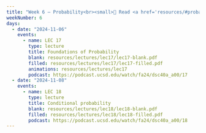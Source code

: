 ```yaml
---
title: "Week 6 – Probability<br><small>📘 Read <a href='resources/#probability-roadmap'>Janine's probability roadmap</a> and <a href='http://stat88.org/textbook/content/intro.html'>Chapters 1 and 2 of this probability textbook</a>.</small>"
weekNumber: 6
days:
  - date: "2024-11-06"
    events:
      - name: LEC 17
        type: lecture
        title: Foundations of Probability
        blank: resources/lectures/lec17/lec17-blank.pdf
        filled: resources/lectures/lec17/lec17-filled.pdf
        animations: resources/lectures/lec17
        podcast: https://podcast.ucsd.edu/watch/fa24/dsc40a_a00/17
  - date: "2024-11-08"
    events:
      - name: LEC 18
        type: lecture
        title: Conditional probability
        blank: resources/lectures/lec18/lec18-blank.pdf
        filled: resources/lectures/lec18/lec18-filled.pdf
        podcast: https://podcast.ucsd.edu/watch/fa24/dsc40a_a00/18
---
```

